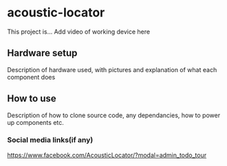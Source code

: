 # acoustic-locator
This project is...
Add video of working device here

## Hardware setup
Description of hardware used, with pictures and explanation of what each component does

## How to use
Description of how to clone source code, any dependancies, how to power up components etc.

### Social media links(if any)
https://www.facebook.com/AcousticLocator/?modal=admin_todo_tour 
